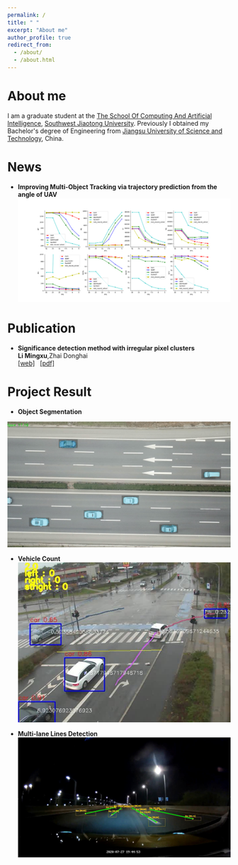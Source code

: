 ```yaml
---
permalink: /
title: " "
excerpt: "About me"
author_profile: true
redirect_from: 
  - /about/
  - /about.html
---
```


About me
========
I am a graduate student at the [The School Of Computing And Artificial Intelligence](https://scai.swjtu.edu.cn/index.html), [Southwest Jiaotong University](https://www.swjtu.edu.cn/). Previously I obtained my  Bachelor's degree of Engineering  from [Jiangsu University of Science and Technology](https://www.just.edu.cn/), China.


News 
========
- <b>Improving Multi-Object Tracking via trajectory prediction from the angle of UAV </b><br/>
![MOT](../images/mot.jpg)





Publication  
========

-  <b>Significance detection method with irregular pixel clusters</b><br />
   <b>Li Mingxu</b>,Zhai Donghai <br />
	  [[web]](http://www.cjig.cn/jig/ch/reader/view_abstract.aspx?file_no=20200909&flag=1)  &nbsp;  [[pdf]](/files/paper.pdf)

Project Result 
========

-  <b>Object Segmentation</b><br/>

![Object Segmentation](../images/Segmentation.JPG)


-  <b>Vehicle Count</b><br/>
 ![car_count](../images/car_count.JPG)
 
-  <b>Multi-lane Lines Detection</b><br/>
 ![Multi-lane_Lines_Detection](../images/Multi-lane_Lines_Detection.JPG)




  
    


